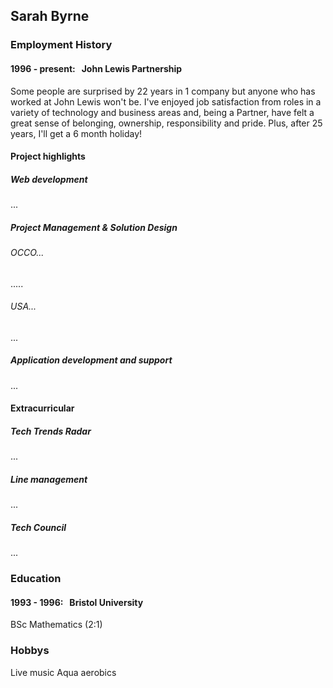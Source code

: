 ## Sarah Byrne

### Employment History
#### 1996 - present: &nbsp; John Lewis Partnership
Some people are surprised by 22 years in 1 company but anyone who has worked at John Lewis won't be.  I've enjoyed job satisfaction from roles in a variety of technology and business areas and, being a Partner, have felt a great sense of belonging, ownership, responsibility and pride.  Plus, after 25 years, I'll get a 6 month holiday!

#### Project highlights
##### Web development
...

##### Project Management & Solution Design
###### OCCO...
.....

###### USA...
...

##### Application development and support
...

#### Extracurricular

##### Tech Trends Radar
...

##### Line management
...

##### Tech Council
...

### Education
#### 1993 - 1996: &nbsp; Bristol University
BSc Mathematics (2:1)

### Hobbys
Live music
Aqua aerobics
